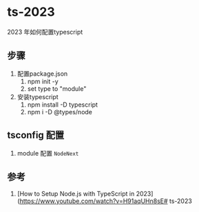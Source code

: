 # ts-2023

2023 年如何配置typescript

## 步骤

1. 配置package.json
   1. npm init -y
   2. set type to "module"
2. 安装typescript
   1. npm install -D typescript
   2. npm i -D @types/node

## tsconfig 配置

1. module 配置 `NodeNext`

## 参考

1. [How to Setup Node.js with TypeScript in 2023](https://www.youtube.com/watch?v=H91aqUHn8sE# ts-2023
